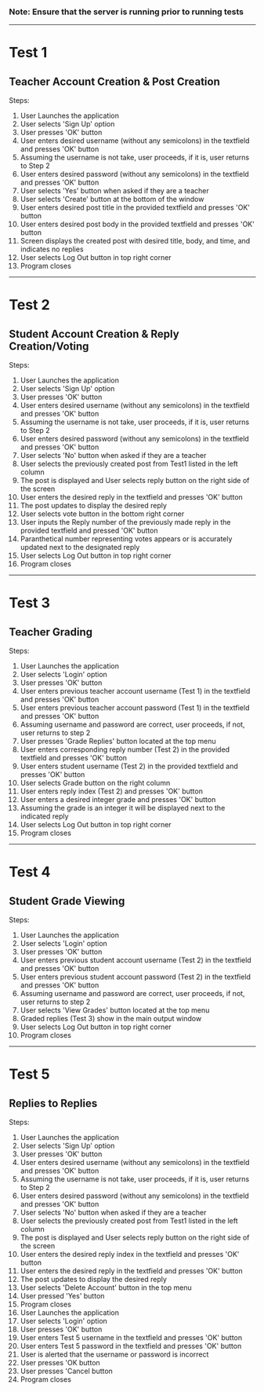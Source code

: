<h3>Note: Ensure that the server is running prior to running tests </h3>

<hr></hr>

<h1>Test 1</h1>
<h2>Teacher Account Creation & Post Creation</h2>

Steps:

<ol>
<li> User Launches the application </li>
<li> User selects 'Sign Up' option </li>
<li> User presses 'OK' button </li>
<li> User enters desired username (without any semicolons) in the textfield and presses 'OK' button </li>
<li> Assuming the username is not take, user proceeds, if it is, user returns to Step 2</li>
<li> User enters desired password (without any semicolons) in the textfield and presses 'OK' button </li>
<li> User selects 'Yes' button when asked if they are a teacher</li>
<li> User selects 'Create' button at the bottom of the window </li>
<li> User enters desired post title in the provided textfield and presses 'OK' button </li>
<li> User enters desired post body in the provided textfield and presses 'OK' button </li>
<li> Screen displays the created post with desired title, body, and time, and indicates no replies </li>
<li> User selects Log Out button in top right corner</li>
<li> Program closes</li>

</ol>

<hr></hr>

<h1> Test 2 </hi>
<h2>Student Account Creation & Reply Creation/Voting</h2>

Steps:

<ol>
<li> User Launches the application </li>
<li> User selects 'Sign Up' option </li>
<li> User presses 'OK' button </li>
<li> User enters desired username (without any semicolons) in the textfield and presses 'OK' button </li>
<li> Assuming the username is not take, user proceeds, if it is, user returns to Step 2</li>
<li> User enters desired password (without any semicolons) in the textfield and presses 'OK' button </li>
<li> User selects 'No' button when asked if they are a teacher</li>
<li> User selects the previously created post from Test1 listed in the left column </li>
<li> The post is displayed and User selects reply button on the right side of the screen </li>
<li> User enters the desired reply in the textfield and presses 'OK' button </li>
<li> The post updates to display the desired reply </li>
<li> User selects vote button in the bottom right corner </li>
<li> User inputs the Reply number of the previously made reply in the provided textfield and pressed 'OK' button </li>
<li> Paranthetical number representing votes appears or is accurately updated next to the designated reply </li>
<li> User selects Log Out button in top right corner</li>
<li> Program closes</li>
</ol>

<hr></hr>

<h1> Test 3 </hi>
<h2>Teacher Grading</h2>

Steps:

<ol>
<li> User Launches the application </li>
<li> User selects 'Login' option </li>
<li> User presses 'OK' button </li>
<li> User enters previous teacher account username (Test 1) in the textfield and presses 'OK' button </li>
<li> User enters previous teacher account password (Test 1) in the textfield and presses 'OK' button </li>
<li> Assuming username and password are correct, user proceeds, if not, user returns to step 2 </li>
<li> User presses 'Grade Replies' button located at the top menu </li>
<li> User enters corresponding reply number (Test 2) in the provided textfield and presses 'OK' button </li>
<li> User enters student username (Test 2) in the provided textfield and presses 'OK' button </li>
<li> User selects Grade button on the right column </li>
<li> User enters reply index (Test 2) and presses 'OK' button </li>
<li> User enters a desired integer grade and presses 'OK' button </li>
<li> Assuming the grade is an integer it will be displayed next to the indicated reply </li>
<li> User selects Log Out button in top right corner</li>
<li> Program closes</li>
</ol>

<hr></hr>

<h1> Test 4 </hi>
<h2>Student Grade Viewing</h2>

Steps:

<ol>
<li> User Launches the application </li>
<li> User selects 'Login' option </li>
<li> User presses 'OK' button </li>
<li> User enters previous student account username (Test 2) in the textfield and presses 'OK' button </li>
<li> User enters previous student account password (Test 2) in the textfield and presses 'OK' button </li>
<li> Assuming username and password are correct, user proceeds, if not, user returns to step 2 </li>
<li> User selects 'View Grades' button located at the top menu </li>
<li> Graded replies (Test 3) show in the main output window </li>
<li> User selects Log Out button in top right corner</li>
<li> Program closes</li>
</ol>

<hr></hr>

<h1> Test 5 </hi>
<h2>Replies to Replies</h2>

Steps:

<ol>
<li> User Launches the application </li>
<li> User selects 'Sign Up' option </li>
<li> User presses 'OK' button </li>
<li> User enters desired username (without any semicolons) in the textfield and presses 'OK' button </li>
<li> Assuming the username is not take, user proceeds, if it is, user returns to Step 2</li>
<li> User enters desired password (without any semicolons) in the textfield and presses 'OK' button </li>
<li> User selects 'No' button when asked if they are a teacher</li>
<li> User selects the previously created post from Test1 listed in the left column </li>
<li> The post is displayed and User selects reply button on the right side of the screen </li>
<li> User enters the desired reply index in the textfield and presses 'OK' button </li>
<li> User enters the desired reply in the textfield and presses 'OK' button </li>
<li> The post updates to display the desired reply </li>
<li> User selects 'Delete Account' button in the top menu </li>
<li> User pressed 'Yes' button </li>
<li> Program closes </li>
<li> User Launches the application </li>
<li> User selects 'Login' option </li>
<li> User presses 'OK' button </li>
<li> User enters Test 5 username  in the textfield and presses 'OK' button </li>
<li> User enters Test 5 password  in the textfield and presses 'OK' button </li>
<li> User is alerted that the username or password is incorrect </li>
<li> User presses 'OK button </li>
<li> User presses 'Cancel button </li>
<li> Program closes </li>

</ol>
